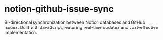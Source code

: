 # notion-github-issue-sync
Bi-directional synchronization between Notion databases and GitHub issues. Built with JavaScript, featuring real-time updates and cost-effective implementation.
